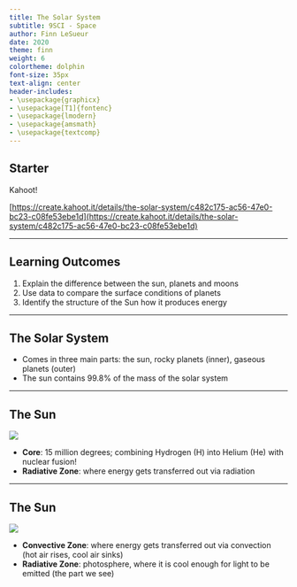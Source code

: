```yaml
---
title: The Solar System
subtitle: 9SCI - Space
author: Finn LeSueur
date: 2020
theme: finn
weight: 6
colortheme: dolphin
font-size: 35px
text-align: center
header-includes:
- \usepackage{graphicx}
- \usepackage[T1]{fontenc}
- \usepackage{lmodern}
- \usepackage{amsmath}
- \usepackage{textcomp}
---
```


## Starter

Kahoot!

[https://create.kahoot.it/details/the-solar-system/c482c175-ac56-47e0-bc23-c08fe53ebe1d](https://create.kahoot.it/details/the-solar-system/c482c175-ac56-47e0-bc23-c08fe53ebe1d)

---

## Learning Outcomes

1. Explain the difference between the sun, planets and moons
2. Use data to compare the surface conditions of planets
3. Identify the structure of the Sun how it produces energy

---

## The Solar System

- Comes in three main parts: the sun, rocky planets (inner), gaseous planets (outer)
- The sun contains 99.8% of the mass of the solar system

---

## The Sun

![](https://i.pinimg.com/originals/4a/41/f1/4a41f189593897e5f54c1832dc3ff57b.jpg)

- __Core__: 15 million degrees; combining Hydrogen (H) into Helium (He) with nuclear fusion!
- __Radiative Zone__: where energy gets transferred out via radiation

---

## The Sun

![](https://upload.wikimedia.org/wikipedia/commons/thumb/a/a4/Highest_resolution_photo_of_Sun_%28NSF%29_as_of_January_20%2C_2020.jpg/1024px-Highest_resolution_photo_of_Sun_%28NSF%29_as_of_January_20%2C_2020.jpg)

- __Convective Zone__: where energy gets transferred out via convection (hot air rises, cool air sinks)
- __Radiative Zone__: photosphere, where it is cool enough for light to be emitted (the part we see)
